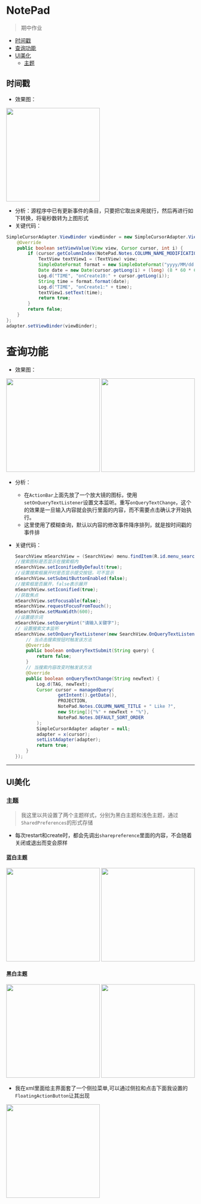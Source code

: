 # NotePad
> 期中作业

- [时间戳](#时间戳)
- [查询功能](#查询功能)
- [UI美化](#UI美化)
  - [主题](#主题)

## 时间戳

- 效果图：

<img src="picture\time-text.png" width="250px"/>

- 分析：源程序中已有更新事件的条目，只要把它取出来用就行，然后再进行如下转换，将毫秒数转为上图形式
- 关键代码：

```java
SimpleCursorAdapter.ViewBinder viewBinder = new SimpleCursorAdapter.ViewBinder() {
    @Override
    public boolean setViewValue(View view, Cursor cursor, int i) {
        if (cursor.getColumnIndex(NotePad.Notes.COLUMN_NAME_MODIFICATION_DATE) == i) {
            TextView textView1 = (TextView) view;
            SimpleDateFormat format = new SimpleDateFormat("yyyy/MM/dd  HH:mm", Locale.CHINA);
            Date date = new Date(cursor.getLong(i) + (long) (8 * 60 * 60 * 1000));
            Log.d("TIME", "onCreate10:" + cursor.getLong(i));
            String time = format.format(date);
            Log.d("TIME", "onCreate1:" + time);
            textView1.setText(time);
            return true;
        }
        return false;
    }
};
adapter.setViewBinder(viewBinder);
```



# 查询功能

- 效果图：

<img src="picture\query1.png" width="250px"/>     <img src="picture\query.png" width="250px"/>

- 分析：
  - 在`ActionBar`上面先放了一个放大镜的图标，使用`setOnQueryTextListener`设置文本监听。重写`onQueryTextChange`，这个的效果是一旦输入内容就会执行里面的内容，而不需要点击确认才开始执行。
  - 这里使用了模糊查询，默认以内容的修改事件降序排列，就是按时间戳的事件排

- 关键代码：

  ```java
  SearchView mSearchView = (SearchView) menu.findItem(R.id.menu_search).getActionView();
  //搜索图标是否显示在搜索框内
  mSearchView.setIconifiedByDefault(true);
  //设置搜索框展开时是否显示提交按钮，可不显示
  mSearchView.setSubmitButtonEnabled(false);
  //搜索框是否展开，false表示展开
  mSearchView.setIconified(true);
  //获取焦点
  mSearchView.setFocusable(false);
  mSearchView.requestFocusFromTouch();
  mSearchView.setMaxWidth(600);
  //设置提示词
  mSearchView.setQueryHint("请输入关键字");
  // 设置搜索文本监听
  mSearchView.setOnQueryTextListener(new SearchView.OnQueryTextListener() {
      // 当点击搜索按钮时触发该方法
      @Override
      public boolean onQueryTextSubmit(String query) {
          return false;
      }
      // 当搜索内容改变时触发该方法
      @Override
      public boolean onQueryTextChange(String newText) {
          Log.d(TAG, newText);
          Cursor cursor = managedQuery(
                  getIntent().getData(),            
                  PROJECTION, 
                  NotePad.Notes.COLUMN_NAME_TITLE + " Like ?",               
                  new String[]{"%" + newText + "%"},                         
                  NotePad.Notes.DEFAULT_SORT_ORDER  
          );
          SimpleCursorAdapter adapter = null;
          adapter = x(cursor);
          setListAdapter(adapter);
          return true;
      }
  });
  ```

---

## UI美化

### 主题

> 我这里以共设置了两个主题样式，分别为黑白主题和浅色主题，通过`SharedPreferences`的形式存储

- 每次restart和create时，都会先调出`sharepreference`里面的内容，不会随着关闭或退出而变会原样

#### 蓝白主题

<img src="picture\white1.png" width="250px"/>     <img src="picture\white2.png" width="250px"/>

#### 黑白主题

<img src="picture\black1.png" width="250px"/>     <img src="picture\black2.png" width="250px"/>



- 我在xml里面给主界面套了一个侧拉菜单,可以通过侧拉和点击下面我设置的`FloatingActionButton`让其出现

<img src="picture\right_side.png" width="250px"/>